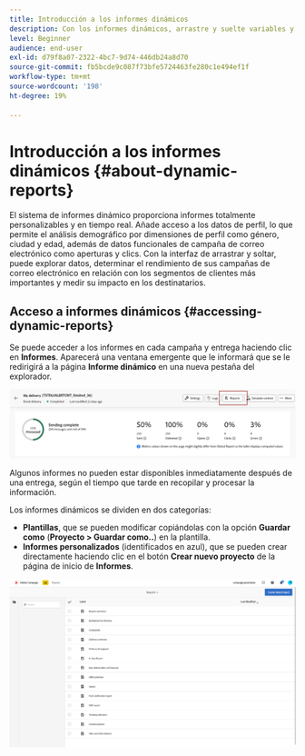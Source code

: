 ```yaml
---
title: Introducción a los informes dinámicos
description: Con los informes dinámicos, arrastre y suelte variables y dimensiones en su entorno de forma libre y analice el éxito de sus campañas.
level: Beginner
audience: end-user
exl-id: d79f8a07-2322-4bc7-9d74-446db24a8d70
source-git-commit: fb5bcde9c087f73bfe5724463fe280c1e494ef1f
workflow-type: tm+mt
source-wordcount: '198'
ht-degree: 19%

---
```


# Introducción a los informes dinámicos {#about-dynamic-reports}

El sistema de informes dinámico proporciona informes totalmente personalizables y en tiempo real. Añade acceso a los datos de perfil, lo que permite el análisis demográfico por dimensiones de perfil como género, ciudad y edad, además de datos funcionales de campaña de correo electrónico como aperturas y clics. Con la interfaz de arrastrar y soltar, puede explorar datos, determinar el rendimiento de sus campañas de correo electrónico en relación con los segmentos de clientes más importantes y medir su impacto en los destinatarios.

## Acceso a informes dinámicos {#accessing-dynamic-reports}

Se puede acceder a los informes en cada campaña y entrega haciendo clic en **Informes**. Aparecerá una ventana emergente que le informará que se le redirigirá a la página **Informe dinámico** en una nueva pestaña del explorador.

![](assets/campaign_reports_access.png)

Algunos informes no pueden estar disponibles inmediatamente después de una entrega, según el tiempo que tarde en recopilar y procesar la información.

Los informes dinámicos se dividen en dos categorías:

* **Plantillas**, que se pueden modificar copiándolas con la opción **Guardar como** (**Proyecto > Guardar como..**) en la plantilla.
* **Informes personalizados** (identificados en azul), que se pueden crear directamente haciendo clic en el botón **Crear nuevo proyecto** de la página de inicio de **Informes**.

![](assets/dynamic_report_overview.png)
